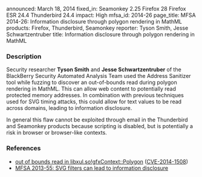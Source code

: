 announced: March 18, 2014
fixed_in: Seamonkey 2.25
          Firefox 28
          Firefox ESR 24.4
          Thunderbird 24.4
impact: High
mfsa_id: 2014-26
page_title: MFSA 2014-26: Information disclosure through polygon rendering in MathML
products: Firefox, Thunderbird, Seamonkey
reporter: Tyson Smith, Jesse Schwartzentruber
title: Information disclosure through polygon rendering in MathML

<h3>Description</h3>

<p>Security researcher <strong>Tyson Smith</strong> and <strong>Jesse
Schwartzentruber</strong> of the BlackBerry Security Automated Analysis Team
used the Address Sanitizer tool while fuzzing to discover an out-of-bounds read
during polygon rendering in MathML. This can allow web content to potentially
read protected memory addresses. In combination with previous techniques used
for SVG timing attacks, this could allow for text values to be read across
domains, leading to information disclosure.
</p>

<p class="note">In general this flaw cannot be exploited through email in the
Thunderbird and Seamonkey products because scripting is disabled, but is
potentially a risk in browser or browser-like contexts.</p>

<h3>References</h3>

<ul>
  <li><a href="https://bugzilla.mozilla.org/show_bug.cgi?id=963198">
       out of bounds read in libxul.so!gfxContext::Polygon</a> (<a href="http://cve.mitre.org/cgi-bin/cvename.cgi?name=CVE-2014-1508" class="ex-ref">CVE-2014-1508</a>)</li>
   <li><a href="https://www.mozilla.org/security/announce/2013/mfsa2013-55.html">MFSA
2013-55: SVG filters can lead to information disclosure</a></li>
</ul>



